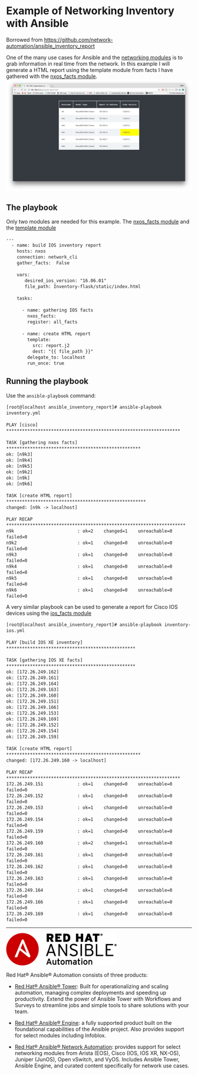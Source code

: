 Example of Networking Inventory with Ansible
============================================

Borrowed from https://github.com/network-automation/ansible_inventory_report

One of the many use cases for Ansible and the [networking modules][2] is to grab
information in real time from the network.  In this example I will generate a
HTML report using the template module from facts I have gathered with the
[nxos_facts module][1].  ![HTML report generated by template module][3]

The playbook
------------

Only two modules are needed for this example.  The [nxos_facts module][1] and
the [template module][5]
```
---
  - name: build IOS inventory report
    hosts: nxos
    connection: network_cli
    gather_facts:  False

    vars:
       desired_ios_version: "16.06.01"
       file_path: Inventory-flask/static/index.html

    tasks:

      - name: gathering IOS facts
        nxos_facts:
        register: all_facts

      - name: create HTML report
        template:
          src: report.j2
          dest: "{{ file_path }}"
        delegate_to: localhost
        run_once: true

```


Running the playbook
--------------------

Use the `ansible-playbook` command:
```
[root@localhost ansible_inventory_report]# ansible-playbook inventory.yml

PLAY [cisco] ******************************************************************

TASK [gathering nxos facts] ***************************************************
ok: [n9k3]
ok: [n9k4]
ok: [n9k5]
ok: [n9k2]
ok: [n9k]
ok: [n9k6]

TASK [create HTML report] *****************************************************
changed: [n9k -> localhost]

PLAY RECAP ********************************************************************
n9k                        : ok=2    changed=1    unreachable=0    failed=0
n9k2                       : ok=1    changed=0    unreachable=0    failed=0
n9k3                       : ok=1    changed=0    unreachable=0    failed=0
n9k4                       : ok=1    changed=0    unreachable=0    failed=0
n9k5                       : ok=1    changed=0    unreachable=0    failed=0
n9k6                       : ok=1    changed=0    unreachable=0    failed=0
```

A very similar playbook can be used to generate a report for Cisco IOS devices
using the [ios_facts module][4]

```
[root@localhost ansible_inventory_report]# ansible-playbook inventory-ios.yml

PLAY [build IOS XE inventory] *************************************************

TASK [gathering IOS XE facts] *************************************************
ok: [172.26.249.162]
ok: [172.26.249.161]
ok: [172.26.249.164]
ok: [172.26.249.163]
ok: [172.26.249.160]
ok: [172.26.249.151]
ok: [172.26.249.166]
ok: [172.26.249.153]
ok: [172.26.249.169]
ok: [172.26.249.152]
ok: [172.26.249.154]
ok: [172.26.249.159]

TASK [create HTML report] ***************************************************
changed: [172.26.249.160 -> localhost]

PLAY RECAP ******************************************************************
172.26.249.151             : ok=1    changed=0    unreachable=0    failed=0
172.26.249.152             : ok=1    changed=0    unreachable=0    failed=0
172.26.249.153             : ok=1    changed=0    unreachable=0    failed=0
172.26.249.154             : ok=1    changed=0    unreachable=0    failed=0
172.26.249.159             : ok=1    changed=0    unreachable=0    failed=0
172.26.249.160             : ok=2    changed=1    unreachable=0    failed=0
172.26.249.161             : ok=1    changed=0    unreachable=0    failed=0
172.26.249.162             : ok=1    changed=0    unreachable=0    failed=0
172.26.249.163             : ok=1    changed=0    unreachable=0    failed=0
172.26.249.164             : ok=1    changed=0    unreachable=0    failed=0
172.26.249.166             : ok=1    changed=0    unreachable=0    failed=0
172.26.249.169             : ok=1    changed=0    unreachable=0    failed=0
```

---
![Red Hat Ansible Automation][6]

Red Hat® Ansible® Automation consists of  three products:

- [Red Hat® Ansible® Tower][7]: Built for operationalizing and scaling
  automation, managing complex deployments and speeding up productivity. Extend
  the power of Ansible Tower with Workflows and Surveys to streamline jobs and
  simple tools to share solutions with your team.

- [Red Hat® Ansible® Engine][8]: a fully supported product built on the
  foundational capabilities of the Ansible project. Also provides support for
  select modules including Infoblox.

- [Red Hat® Ansible® Network Automation][9]: provides support for select
  networking modules from Arista (EOS), Cisco (IOS, IOS XR, NX-OS), Juniper
  (JunOS), Open vSwitch, and VyOS. Includes Ansible Tower, Ansible Engine, and
  curated content specifically for network use cases.

[1]: http://docs.ansible.com/ansible/latest/nxos_facts_module.html
[2]: http://docs.ansible.com/ansible/latest/list_of_network_modules.html
[3]: htmlreport.png
[4]: http://docs.ansible.com/ansible/latest/ios_facts_module.html
[5]: http://docs.ansible.com/ansible/latest/template_module.html
[6]: images/rh-ansible-automation.png
[7]: https://www.ansible.com/tower
[8]: https://www.ansible.com/ansible-engine
[9]: https://www.ansible.com/networking

